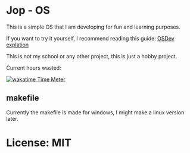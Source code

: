 # Jop - OS

This is a simple OS that I am developing for fun and learning purposes.

If you want to try it yourself, I recommend reading this guide: [OSDev explation](https://www.cs.bham.ac.uk/~exr/lectures/opsys/10_11/lectures/os-dev.pdf)

This is not my school or any other project, this is just a hobby project.

Current hours wasted: 

[![wakatime Time Meter](https://wakatime.com/badge/user/e433b428-d6a0-41d0-b5bc-69037319d82f/project/8962cc17-3656-48e9-9161-2137d54e7377.svg)](https://wakatime.com/badge/user/e433b428-d6a0-41d0-b5bc-69037319d82f/project/8962cc17-3656-48e9-9161-2137d54e7377)


## makefile
Currently the makefile is made for windows, I might make a linux version later.

# License: MIT